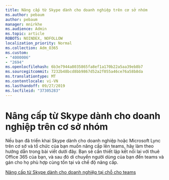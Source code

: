 ```yaml
---
title: Nâng cấp từ Skype dành cho doanh nghiệp trên cơ sở nhóm
ms.author: pebaum
author: pebaum
manager: mnirkhe
ms.audience: Admin
ms.topic: article
ROBOTS: NOINDEX, NOFOLLOW
localization_priority: Normal
ms.collection: Adm_O365
ms.custom:
- "4000006"
- "2694"
ms.openlocfilehash: 6b3e7944a8035865fa8ef1a170b22a5aa39eb8b7
ms.sourcegitcommit: 7232b48bcd8bb9867d52a2f055a46ce76a58b8da
ms.translationtype: MT
ms.contentlocale: vi-VN
ms.lasthandoff: 09/27/2019
ms.locfileid: "37305283"
---
```

# <a name="upgrade-from-skype-for-business-on-premises-to-teams"></a>Nâng cấp từ Skype dành cho doanh nghiệp trên cơ sở nhóm

Nếu bạn đã triển khai Skype dành cho doanh nghiệp hoặc Microsoft Lync trên cơ sở và tổ chức của bạn muốn nâng cấp lên teams, hãy làm theo hướng dẫn trong bài viết dưới đây. Bạn sẽ cần thiết lập kết nối lai với thuê Office 365 của bạn, và sau đó di chuyển người dùng của bạn đến teams và gán cho họ phù hợp cùng tồn tại và chế độ nâng cấp. 

[Nâng cấp từ Skype dành cho doanh nghiệp tại chỗ cho teams](https://docs.microsoft.com/MicrosoftTeams/upgrade-to-teams-execute-skypeforbusinesshybridonprem)

